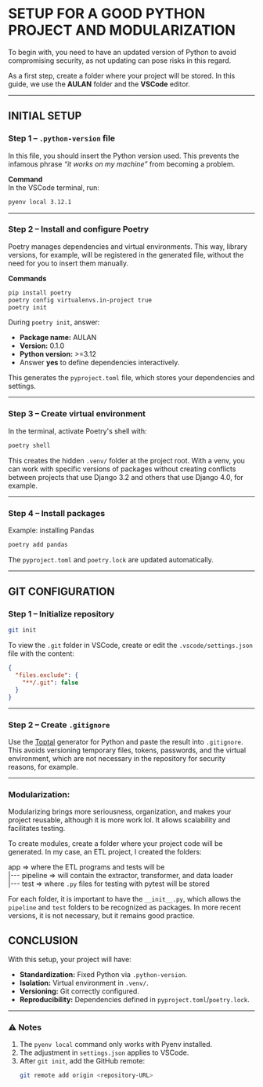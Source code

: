 # SETUP FOR A GOOD PYTHON PROJECT AND MODULARIZATION

To begin with, you need to have an updated version of Python to avoid compromising security, as not updating can pose risks in this regard.

As a first step, create a folder where your project will be stored. In this guide, we use the **AULAN** folder and the **VSCode** editor.

---

## INITIAL SETUP

### Step 1 – `.python-version` file  
In this file, you should insert the Python version used. This prevents the infamous phrase *“it works on my machine”* from becoming a problem.

**Command**  
In the VSCode terminal, run:  
```bash
pyenv local 3.12.1
```

---

### Step 2 – Install and configure Poetry  
Poetry manages dependencies and virtual environments. This way, library versions, for example, will be registered in the generated file, without the need for you to insert them manually.

**Commands**  
```bash
pip install poetry
poetry config virtualenvs.in-project true
poetry init
```

During `poetry init`, answer:  
- **Package name:** AULAN  
- **Version:** 0.1.0  
- **Python version:** >=3.12  
- Answer **yes** to define dependencies interactively.

This generates the `pyproject.toml` file, which stores your dependencies and settings.

---

### Step 3 – Create virtual environment  
In the terminal, activate Poetry's shell with:  
```bash
poetry shell
```
This creates the hidden `.venv/` folder at the project root. With a venv, you can work with specific versions of packages without creating conflicts between projects that use Django 3.2 and others that use Django 4.0, for example.

---

### Step 4 – Install packages  
Example: installing Pandas  
```bash
poetry add pandas
```
The `pyproject.toml` and `poetry.lock` are updated automatically.

---

## GIT CONFIGURATION

### Step 1 – Initialize repository  
```bash
git init
```

To view the `.git` folder in VSCode, create or edit the `.vscode/settings.json` file with the content:  
```json
{
  "files.exclude": {
    "**/.git": false
  }
}
```

---

### Step 2 – Create `.gitignore`  
Use the [Toptal](https://www.toptal.com/developers/gitignore) generator for Python and paste the result into `.gitignore`.  
This avoids versioning temporary files, tokens, passwords, and the virtual environment, which are not necessary in the repository for security reasons, for example.

---

### Modularization:

Modularizing brings more seriousness, organization, and makes your project reusable, although it is more work lol. It allows scalability and facilitates testing.

To create modules, create a folder where your project code will be generated. In my case, an ETL project, I created the folders:

app => where the ETL programs and tests will be  
 |--- pipeline => will contain the extractor, transformer, and data loader  
 |--- test => where `.py` files for testing with pytest will be stored

For each folder, it is important to have the `__init__.py`, which allows the `pipeline` and `test` folders to be recognized as packages. In more recent versions, it is not necessary, but it remains good practice.

## CONCLUSION

With this setup, your project will have:  
- **Standardization:** Fixed Python via `.python-version`.  
- **Isolation:** Virtual environment in `.venv/`.  
- **Versioning:** Git correctly configured.  
- **Reproducibility:** Dependencies defined in `pyproject.toml`/`poetry.lock`.

---

### ⚠️ Notes

1. The `pyenv local` command only works with Pyenv installed.  
2. The adjustment in `settings.json` applies to VSCode.  
3. After `git init`, add the GitHub remote:  
   ```bash
   git remote add origin <repository-URL>
   ```
